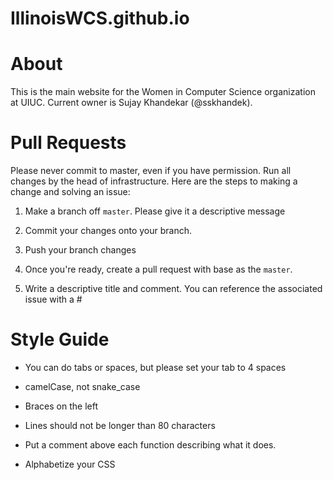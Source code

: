 IllinoisWCS.github.io
=====================

# About

This is the main website for the Women in Computer Science organization at UIUC.
Current owner is Sujay Khandekar (@sskhandek).

# Pull Requests

Please never commit to master, even if you have permission.
Run all changes by the head of infrastructure. Here are the steps to making a change and solving an issue:

1) Make a branch off ```master```. Please give it a descriptive message

2) Commit your changes onto your branch.

3) Push your branch changes

4) Once you're ready, create a pull request with base as the ```master```.

5) Write a descriptive title and comment. You can reference the associated issue with a #

# Style Guide
* You can do tabs or spaces, but please set your tab to 4 spaces

* camelCase, not snake_case

* Braces on the left

* Lines should not be longer than 80 characters

* Put a comment above each function describing what it does.

* Alphabetize your CSS
